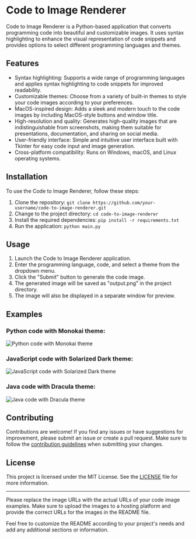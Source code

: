 # Code to Image Renderer


Code to Image Renderer is a Python-based application that converts programming code into beautiful and customizable images. It uses syntax highlighting to enhance the visual representation of code snippets and provides options to select different programming languages and themes.

## Features

- Syntax highlighting: Supports a wide range of programming languages and applies syntax highlighting to code snippets for improved readability.
- Customizable themes: Choose from a variety of built-in themes to style your code images according to your preferences.
- MacOS-inspired design: Adds a sleek and modern touch to the code images by including MacOS-style buttons and window title.
- High-resolution and quality: Generates high-quality images that are indistinguishable from screenshots, making them suitable for presentations, documentation, and sharing on social media.
- User-friendly interface: Simple and intuitive user interface built with Tkinter for easy code input and image generation.
- Cross-platform compatibility: Runs on Windows, macOS, and Linux operating systems.

## Installation

To use the Code to Image Renderer, follow these steps:

1. Clone the repository: `git clone https://github.com/your-username/code-to-image-renderer.git`
2. Change to the project directory: `cd code-to-image-renderer`
3. Install the required dependencies: `pip install -r requirements.txt`
4. Run the application: `python main.py`

## Usage

1. Launch the Code to Image Renderer application.
2. Enter the programming language, code, and select a theme from the dropdown menu.
3. Click the "Submit" button to generate the code image.
4. The generated image will be saved as "output.png" in the project directory.
5. The image will also be displayed in a separate window for preview.

## Examples

### Python code with Monokai theme:

![Python code with Monokai theme](https://i.ibb.co/sRGVQx3/output.png)

### JavaScript code with Solarized Dark theme:

![JavaScript code with Solarized Dark theme](https://i.ibb.co/GtztpFF/output.png)

### Java code with Dracula theme:

![Java code with Dracula theme](https://i.ibb.co/MhcNC48/output.png)

## Contributing

Contributions are welcome! If you find any issues or have suggestions for improvement, please submit an issue or create a pull request. Make sure to follow the [contribution guidelines](docs/CONTRIBUTING.md) when submitting your changes.

## License

This project is licensed under the MIT License. See the [LICENSE](LICENSE) file for more information.

---

Please replace the image URLs with the actual URLs of your code image examples. Make sure to upload the images to a hosting platform and provide the correct URLs for the images in the README file.

Feel free to customize the README according to your project's needs and add any additional sections or information.
